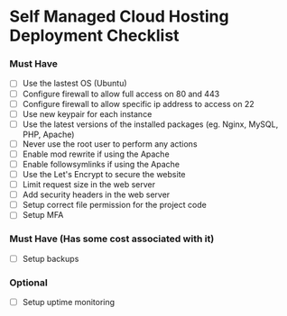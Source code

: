 # Self Managed Cloud Hosting Deployment Checklist

### Must Have

- [ ] Use the lastest OS (Ubuntu)
- [ ] Configure firewall to allow full access on 80 and 443
- [ ] Configure firewall to allow specific ip address to access on 22
- [ ] Use new keypair for each instance
- [ ] Use the latest versions of the installed packages (eg. Nginx, MySQL, PHP, Apache)
- [ ] Never use the root user to perform any actions
- [ ] Enable mod rewrite if using the Apache
- [ ] Enable followsymlinks if using the Apache
- [ ] Use the Let's Encrypt to secure the website
- [ ] Limit request size in the web server
- [ ] Add security headers in the web server
- [ ] Setup correct file permission for the project code
- [ ] Setup MFA

### Must Have (Has some cost associated with it)

- [ ] Setup backups

### Optional

- [ ] Setup uptime monitoring
